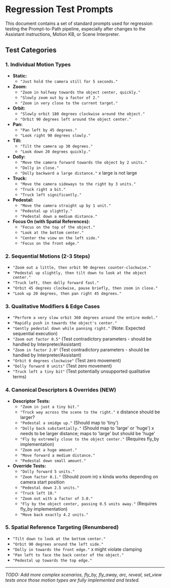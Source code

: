 # Regression Test Prompts

This document contains a set of standard prompts used for regression testing the Prompt-to-Path pipeline, especially after changes to the Assistant instructions, Motion KB, or Scene Interpreter.

## Test Categories

### 1. Individual Motion Types

*   **Static:**
    *   `"Just hold the camera still for 5 seconds."`
*   **Zoom:**
    *   `"Zoom in halfway towards the object center, quickly."`
    *   `"Slowly zoom out by a factor of 2."`
    *   `"Zoom in very close to the current target."`
*   **Orbit:**
    *   `"Slowly orbit 180 degrees clockwise around the object."` 
    *   `"Orbit 90 degrees left around the object center."`
*   **Pan:**
    *   `"Pan left by 45 degrees."`
    *   `"Look right 90 degrees slowly."`
*   **Tilt:**
    *   `"Tilt the camera up 30 degrees."`
    *   `"Look down 20 degrees quickly."`
*   **Dolly:**
    *   `"Move the camera forward towards the object by 2 units."`
    *   `"Dolly in close."`
    *   `"Dolly backward a large distance."` x large is not large
*   **Truck:**
    *   `"Move the camera sideways to the right by 3 units."`
    *   `"Truck right a bit."`
    *   `"Truck left significantly."`
*   **Pedestal:**
    *   `"Move the camera straight up by 1 unit."`
    *   `"Pedestal up slightly."`
    *   `"Pedestal down a medium distance."`
*   **Focus On (with Spatial References):**
    *   `"Focus on the top of the object."`
    *   `"Look at the bottom center."`
    *   `"Center the view on the left side."`
    *   `"Focus on the front edge."` 

### 2. Sequential Motions (2-3 Steps)

*   `"Zoom out a little, then orbit 90 degrees counter-clockwise."`
*   `"Pedestal up slightly, then tilt down to look at the object center."`
*   `"Truck left, then dolly forward fast."`
*   `"Orbit 45 degrees clockwise, pause briefly, then zoom in close."`
*   `"Look up 20 degrees, then pan right 45 degrees."`

### 3. Qualitative Modifiers & Edge Cases

*   `"Perform a very slow orbit 360 degrees around the entire model."`
*   `"Rapidly push in towards the object's center."`
*   `"Gently pedestal down while panning right."` (Note: Expected sequential execution)
*   `"Zoom out factor 0.5"` (Test contradictory parameters - should be handled by Interpreter/Assistant)
*   `"Zoom in factor 2.0"` (Test contradictory parameters - should be handled by Interpreter/Assistant)
*   `"Orbit 0 degrees clockwise"` (Test zero movement)
*   `"Dolly forward 0 units"` (Test zero movement)
*   `"Truck left a tiny bit"` (Test potentially unsupported qualitative terms)

### 4. Canonical Descriptors & Overrides (NEW)

*   **Descriptor Tests:**
    *   `"Zoom in just a tiny bit."`
    *   `"Truck way across the scene to the right."` x distance should be larger?
    *   `"Pedestal a smidge up."` (Should map to 'tiny')
    *   `"Dolly back substantially."` (Should map to 'large' or 'huge') x needs to be larger distance; maps to 'large' but should be 'huge'
    *   `"Fly by extremely close to the object center."` (Requires fly_by implementation)
    *   `"Zoom out a huge amount."`
    *   `"Move forward a medium distance."`
    *   `"Pedestal down small amount."`
*   **Override Tests:**
    *   `"Dolly forward 5 units."`
    *   `"Zoom factor 0.1."` (Should zoom in) x kinda works depending on camera start position
    *   `"Pedestal down 2.5 units."`
    *   `"Truck left 10."`
    *   `"Zoom out with a factor of 3.0."`
    *   `"Fly by the object center, passing 0.5 units away."` (Requires fly_by implementation)
    *   `"Move back exactly 4.2 units."`

### 5. Spatial Reference Targeting (Renumbered)

*   `"Tilt down to look at the bottom center."`
*   `"Orbit 90 degrees around the left side."`
*   `"Dolly in towards the front edge."` x might violate clamping
*   `"Pan left to face the back center of the object."`
*   `"Pedestal up towards the top edge."`

---

*TODO: Add more complex scenarios, fly_by, fly_away, arc, reveal, set_view tests once those motion types are fully implemented and tested.* 